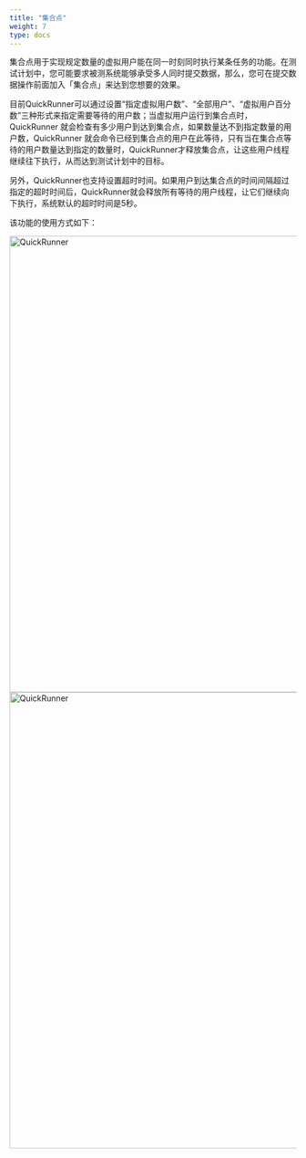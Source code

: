 ```yaml
---
title: "集合点"
weight: 7
type: docs
---
```

集合点用于实现规定数量的虚拟用户能在同一时刻同时执行某条任务的功能。在测试计划中，您可能要求被测系统能够承受多人同时提交数据，那么，您可在提交数据操作前面加入「集合点」来达到您想要的效果。

目前QuickRunner可以通过设置“指定虚拟用户数”、“全部用户”、“虚拟用户百分数”三种形式来指定需要等待的用户数；当虚拟用户运行到集合点时，QuickRunner 就会检查有多少用户到达到集合点，如果数量达不到指定数量的用户数，QuickRunner 就会命令已经到集合点的用户在此等待，只有当在集合点等待的用户数量达到指定的数量时，QuickRunner才释放集合点，让这些用户线程继续往下执行，从而达到测试计划中的目标。

另外，QuickRunner也支持设置超时时间。如果用户到达集合点的时间间隔超过指定的超时时间后，QuickRunner就会释放所有等待的用户线程，让它们继续向下执行，系统默认的超时时间是5秒。

该功能的使用方式如下：

<img src="/image/QuickRunner/direction/collection_point1.png" alt="QuickRunner" width="800">

<img src="/image/QuickRunner/direction/collection_point2.png" alt="QuickRunner" width="800">

